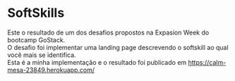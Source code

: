 # SoftSkills

Este o resultado de um dos desafios propostos na Expasion Week do bootcamp GoStack.  
O desafio foi implementar uma landing page descrevendo o softskill ao qual você mais se identifica.  
Esta é a minha implementação e o resultado foi publicado em https://calm-mesa-23849.herokuapp.com/
